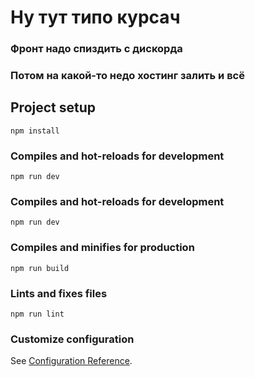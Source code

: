 # Ну тут типо курсач

### Фронт надо спиздить с дискорда
### Потом на какой-то недо хостинг залить и всё

## Project setup
```
npm install
```

### Compiles and hot-reloads for development
```
npm run dev
```

### Compiles and hot-reloads for development
```
npm run dev
```

### Compiles and minifies for production
```
npm run build
```

### Lints and fixes files
```
npm run lint
```

### Customize configuration
See [Configuration Reference](https://cli.vuejs.org/config/).